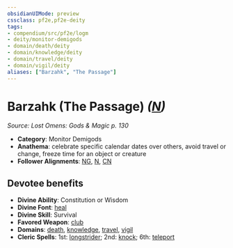 ```yaml
---
obsidianUIMode: preview
cssclass: pf2e,pf2e-deity
tags:
- compendium/src/pf2e/logm
- deity/monitor-demigods
- domain/death/deity
- domain/knowledge/deity
- domain/travel/deity
- domain/vigil/deity
aliases: ["Barzahk", "The Passage"]
---
```

# Barzahk (The Passage) *([N](/rules/traits/neutral-b1.md))*  
*Source: Lost Omens: Gods & Magic p. 130*  

- **Category**: Monitor Demigods
- **Anathema**: celebrate specific calendar dates over others, avoid travel or change, freeze time for an object or creature
- **Follower Alignments**: [NG](/rules/traits/neutral-good-b1.md), [N](/rules/traits/neutral-b1.md), [CN](/rules/traits/chaotic-neutral-b1.md)

## Devotee benefits

- **Divine Ability**: Constitution or Wisdom
- **Divine Font**: [heal](/compendium/spells/heal.md)
- **Divine Skill**: Survival
- **Favored Weapon**: [club](/compendium/equipment/items/club.md)
- **Domains**: [death](/compendium/setting/domains.md#Death), [knowledge](/compendium/setting/domains.md#Knowledge), [travel](/compendium/setting/domains.md#Travel), [vigil](/compendium/setting/domains.md#Vigil)
- **Cleric Spells**: 1st: [longstrider](/compendium/spells/longstrider.md); 2nd: [knock](/compendium/spells/knock.md); 6th: [teleport](/compendium/spells/teleport.md)